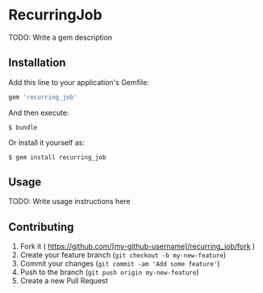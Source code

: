 # RecurringJob

TODO: Write a gem description

## Installation

Add this line to your application's Gemfile:

```ruby
gem 'recurring_job'
```

And then execute:

    $ bundle

Or install it yourself as:

    $ gem install recurring_job

## Usage

TODO: Write usage instructions here

## Contributing

1. Fork it ( https://github.com/[my-github-username]/recurring_job/fork )
2. Create your feature branch (`git checkout -b my-new-feature`)
3. Commit your changes (`git commit -am 'Add some feature'`)
4. Push to the branch (`git push origin my-new-feature`)
5. Create a new Pull Request
